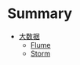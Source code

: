 # Summary
* [大数据](BigData/Flume)
  * [Flume](BigData/Flume/flume.md)
  * [Storm](BigData/Storm/storm.md)
